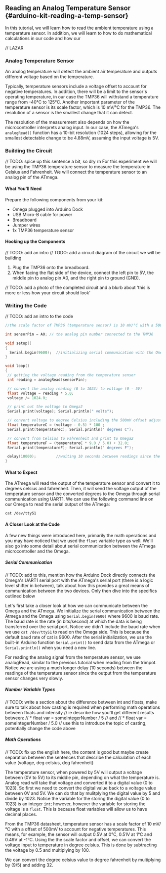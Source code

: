 ## Reading an Analog Temperature Sensor {#arduino-kit-reading-a-temp-sensor}

<!-- // description of what this experiment will accomplish and what we'll learn -->
In this tutorial, we will learn how to read the ambient temperature using a temperature sensor. In addition, we will learn to how to do mathematical calculations in our code and how our

// LAZAR

### Analog Temperature Sensor
<!-- // should be its own markdown file

// detects the ambient air temperature
// outputs different voltage based on the temperature -->

An analog temperature will detect the ambient air temperature and outputs different voltage based on the temperature.

<!-- // TODO: Image of a temperature sensor -->

Typically, temperature sensors include a voltage offset to account for negative temperatures. In addition, there will be a limit to the sensor's operating temperature, in our case the TMP36 will withstand a temperature range from -40°C to 125°C. Another important parameter of the temperature sensor is its scale factor, which is 10 mV/°C for the TMP36. The resolution of a sensor is the smallest change that it can detect.

The resolution of the measurement also depends on how the microcontroller interprets analog input. In our case, the ATmega's `analogRead()` function has a 10-bit resolution (1024 steps), allowing for the smallest detectable change to be 4.88mV, assuming the input voltage is 5V.

### Building the Circuit

// TODO: spice up this sentence a bit, so dry rn
For this experiment we will be using the TMP36 temperature sensor to measure the temperature in Celsius and Fahrenheit. We will connect the temperature sensor to an analog pin of the ATmega.

#### What You'll Need

Prepare the following components from your kit:

* Omega plugged into Arduino Dock
* USB Micro-B cable for power
* Breadboard
* Jumper wires
* 1x TMP36 temperature sensor

#### Hooking up the Components

// TODO: add an intro
// TODO: add a circuit diagram of the circuit we will be building

1. Plug the TMP36 onto the breadboard.
2. When facing the flat side of the device, connect the left pin to 5V, the middle pin to analog pin A0, and the right pin to ground (GND).

// TODO: add a photo of the completed circuit and a blurb about 'this is more or less how your circuit should look'

### Writing the Code

// TODO: add an intro to the code

``` c++
//the scale factor of TMP36 (temperature sensor) is 10 mV/°C with a 500 mV offset to allow for negative temperatures

int sensorPin = A0; // the analog pin number connected to the TMP36

void setup()
{
  Serial.begin(9600);  //initializing serial communication with the Omega2 for sending sensor data
}

void loop()
{
 // getting the voltage reading from the temperature sensor
 int reading = analogRead(sensorPin);  

 // convert the analog reading (0 to 1023) to voltage (0 - 5V)
 float voltage = reading * 5.0;
 voltage /= 1024.0;

 // print out the voltage to Omega2
 Serial.print(voltage); Serial.println(" volts");

 // convert voltage to degree Celsius including the 500mV offset adjustment
 float temperatureC = (voltage - 0.5) * 100 ;  
 Serial.print(temperatureC); Serial.println(" degrees C");

 // convert from Celsius to Fahrenheit and print to Omega2
 float temperatureF = (temperatureC * 9.0 / 5.0) + 32.0;
 Serial.print(temperatureF); Serial.println(" degrees F");

 delay(10000);         //waiting 10 seconds between readings since the change is gradual
}
```

#### What to Expect

<!-- // make the omega connect to the microcontroller using uart1 (link to the article), read the temperature data -->
The ATmega will read the output of the temperature sensor and convert it to degrees celsius and fahrenheit. Then, it will send the voltage output of the temperature sensor and the converted degrees to the Omega through serial communication using UART1. We can use the following command line on our Omega to read the serial output of the ATmega:

```
cat /dev/ttyS1
```

#### A Closer Look at the Code

A few new things were introduced here, primarily the math operations and you may have noticed that we used the `float` variable type as well. We'll also go into some detail about serial communication between the ATmega microcontroller and the Omega.

##### Serial Communication

// TODO: add to this, mention how the Arduino Dock directly connects the Omega's UART1 serial port with the ATmega's serial port (there is a logic level shifter in between), talk about how this provides a great means of communication between the two devices. Only then dive into the specifics outlined below

Let's first take a closer look at how we can communicate between the Omega and the ATmega. We initialize the serial communication between the Atmega and the Omega using `Serial.begin(9600)` where 9600 is baud rate. The baud rate is the rate (in bits/second) at which the data is being transferred over the serial port. Notice we didn't include the baud rate when we use `cat /dev/ttyS1` to read on the Omega side. This is because the default baud rate of cat is 9600. After the serial initialization, we use the built-in Arduino function `Serial.print()` to send data from the ATmega or `Serial.println()` when you need a new line.

For reading the analog signal from the temperature sensor, we use analogRead, similar to the previous tutorial when reading from the trimpot. Notice we are using a much longer delay (10 seconds) between the readings of the temperature sensor since the output from the temperature sensor changes very slowly.

##### Number Variable Types

// TODO: write a section about the difference between int and floats, make sure to talk about how casting is required when performing math operations between floats and intensity
// ie describe how you'll get different results between:
//  * float var = someIntegerNumber / 5
//  and
//  * float var = someIntegerNumber / 5.0
// use this to introduce the topic of casting, potentially change the code above

##### Math Operations

// TODO: fix up the english here, the content is good but maybe create separation between the sentences that describe the calculation of each value (voltage, deg celsius, deg fahrenheit)

The temperature sensor, when powered by 5V will output a voltage between (0V to 5V) to its middle pin, depending on what the temperature is. Analog read will take that voltage and converted it to a digital value (0 to 1023). So first we need to convert the digital value back to a voltage value between 0V and 5V. We can do that by mulitplying the digital value by 5 and divide by 1023. Notice the variable for the storing the digital value (0 to 1023) is an integer `int`; however, however the variable for storing the voltage is a `float`. This is because float variables will allow us to have decimal places.

From the TMP36 datasheet, temperature sensor has a scale factor of 10 mV/°C with a offset of 500mV to account for negative temperatures. This means, for example, the sensor will output 0.5V at 0°C, 0.51V at 1°C and 0.49V at -1°C. Using the the scale factor and offset, we can convert the voltage input to temperature in degree celsius. This is done by subtracting the voltage by 0.5 and multiplying by 100.

We can convert the degree celsius value to degree fahrenheit by multiplying by (9/5) and adding 32.
